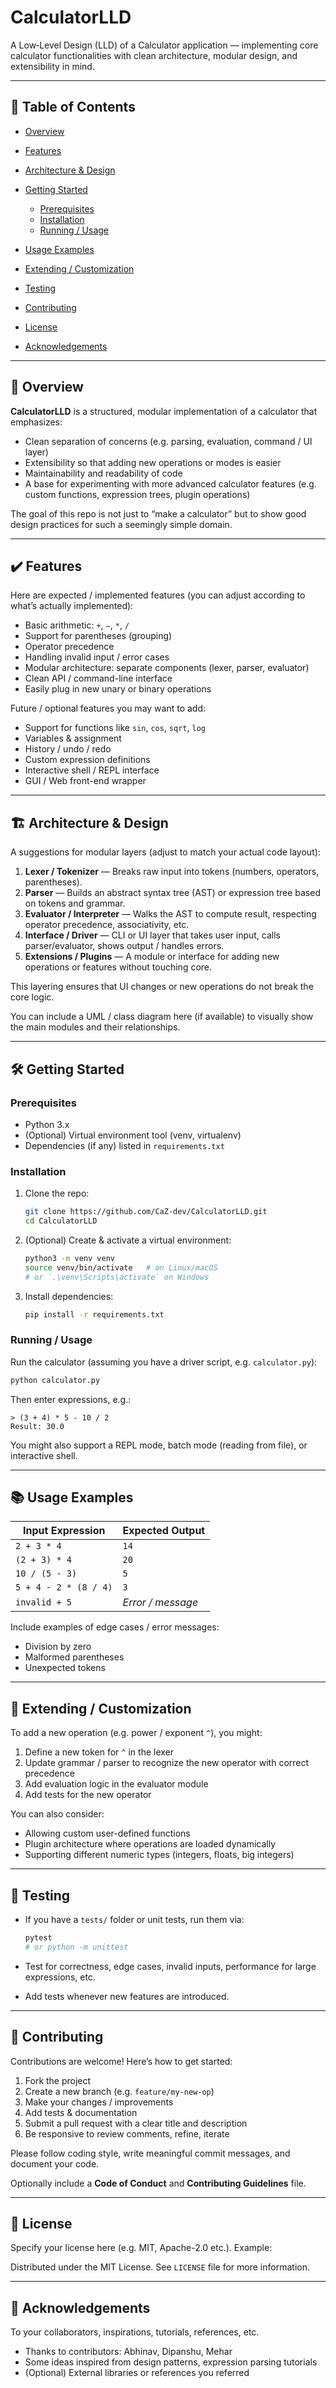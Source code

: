 
# CalculatorLLD

A Low‑Level Design (LLD) of a Calculator application — implementing core calculator functionalities with clean architecture, modular design, and extensibility in mind.

---

## 📄 Table of Contents

* [Overview](#overview)
* [Features](#features)
* [Architecture & Design](#architecture--design)
* [Getting Started](#getting-started)

  * [Prerequisites](#prerequisites)
  * [Installation](#installation)
  * [Running / Usage](#running--usage)
* [Usage Examples](#usage-examples)
* [Extending / Customization](#extending--customization)
* [Testing](#testing)
* [Contributing](#contributing)
* [License](#license)
* [Acknowledgements](#acknowledgements)

---

## 🧾 Overview

**CalculatorLLD** is a structured, modular implementation of a calculator that emphasizes:

* Clean separation of concerns (e.g. parsing, evaluation, command / UI layer)
* Extensibility so that adding new operations or modes is easier
* Maintainability and readability of code
* A base for experimenting with more advanced calculator features (e.g. custom functions, expression trees, plugin operations)

The goal of this repo is not just to “make a calculator” but to show good design practices for such a seemingly simple domain.

---

## ✔️ Features

Here are expected / implemented features (you can adjust according to what’s actually implemented):

* Basic arithmetic: `+`, `−`, `*`, `/`
* Support for parentheses (grouping)
* Operator precedence
* Handling invalid input / error cases
* Modular architecture: separate components (lexer, parser, evaluator)
* Clean API / command-line interface
* Easily plug in new unary or binary operations

Future / optional features you may want to add:

* Support for functions like `sin`, `cos`, `sqrt`, `log`
* Variables & assignment
* History / undo / redo
* Custom expression definitions
* Interactive shell / REPL interface
* GUI / Web front-end wrapper

---

## 🏗 Architecture & Design

A suggestions for modular layers (adjust to match your actual code layout):

1. **Lexer / Tokenizer** — Breaks raw input into tokens (numbers, operators, parentheses).
2. **Parser** — Builds an abstract syntax tree (AST) or expression tree based on tokens and grammar.
3. **Evaluator / Interpreter** — Walks the AST to compute result, respecting operator precedence, associativity, etc.
4. **Interface / Driver** — CLI or UI layer that takes user input, calls parser/evaluator, shows output / handles errors.
5. **Extensions / Plugins** — A module or interface for adding new operations or features without touching core.

This layering ensures that UI changes or new operations do not break the core logic.

You can include a UML / class diagram here (if available) to visually show the main modules and their relationships.

---

## 🛠 Getting Started

### Prerequisites

* Python 3.x
* (Optional) Virtual environment tool (venv, virtualenv)
* Dependencies (if any) listed in `requirements.txt`

### Installation

1. Clone the repo:

   ```bash
   git clone https://github.com/CaZ-dev/CalculatorLLD.git
   cd CalculatorLLD
   ```

2. (Optional) Create & activate a virtual environment:

   ```bash
   python3 -m venv venv
   source venv/bin/activate   # on Linux/macOS
   # or `.\venv\Scripts\activate` on Windows
   ```

3. Install dependencies:

   ```bash
   pip install -r requirements.txt
   ```

### Running / Usage

Run the calculator (assuming you have a driver script, e.g. `calculator.py`):

```bash
python calculator.py
```

Then enter expressions, e.g.:

```
> (3 + 4) * 5 - 10 / 2
Result: 30.0
```

You might also support a REPL mode, batch mode (reading from file), or interactive shell.

---

## 📚 Usage Examples

| Input Expression      | Expected Output   |
| --------------------- | ----------------- |
| `2 + 3 * 4`           | `14`              |
| `(2 + 3) * 4`         | `20`              |
| `10 / (5 - 3)`        | `5`               |
| `5 + 4 - 2 * (8 / 4)` | `3`               |
| `invalid + 5`         | *Error / message* |

Include examples of edge cases / error messages:

* Division by zero
* Malformed parentheses
* Unexpected tokens

---

## 🔧 Extending / Customization

To add a new operation (e.g. power / exponent `^`), you might:

1. Define a new token for `^` in the lexer
2. Update grammar / parser to recognize the new operator with correct precedence
3. Add evaluation logic in the evaluator module
4. Add tests for the new operator

You can also consider:

* Allowing custom user-defined functions
* Plugin architecture where operations are loaded dynamically
* Supporting different numeric types (integers, floats, big integers)

---

## 🧪 Testing

* If you have a `tests/` folder or unit tests, run them via:

  ```bash
  pytest
  # or python -m unittest
  ```

* Test for correctness, edge cases, invalid inputs, performance for large expressions, etc.

* Add tests whenever new features are introduced.

---

## 🤝 Contributing

Contributions are welcome! Here’s how to get started:

1. Fork the project
2. Create a new branch (e.g. `feature/my-new-op`)
3. Make your changes / improvements
4. Add tests & documentation
5. Submit a pull request with a clear title and description
6. Be responsive to review comments, refine, iterate

Please follow coding style, write meaningful commit messages, and document your code.

Optionally include a **Code of Conduct** and **Contributing Guidelines** file.

---

## 📜 License

Specify your license here (e.g. MIT, Apache-2.0 etc.).
Example:

Distributed under the MIT License. See `LICENSE` file for more information.

---

## 🙏 Acknowledgements

To your collaborators, inspirations, tutorials, references, etc.

* Thanks to contributors: Abhinav, Dipanshu, Mehar
* Some ideas inspired from design patterns, expression parsing tutorials
* (Optional) External libraries or references you referred
